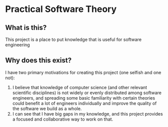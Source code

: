 # Practical Software Theory

## What is this?

This project is a place to put knowledge that is useful for software engineering

## Why does this exist?

I have two primary motivations for creating this project (one selfish and one not):
1. I believe that knowledge of computer science (and other relevant scientific disciplines) is not widely or evenly distributed among software engineers, and spreading some basic familiarity with certain theories could benefit a lot of engineers individually and improve the quality of the software we build as a whole.
2. I can see that I have big gaps in my knowledge, and this project provides a focused and collaborative way to work on that.